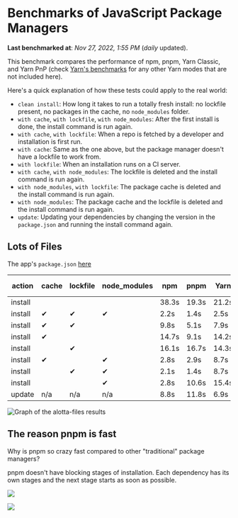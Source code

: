 # Benchmarks of JavaScript Package Managers

**Last benchmarked at**: _Nov 27, 2022, 1:55 PM_ (_daily_ updated).

This benchmark compares the performance of npm, pnpm, Yarn Classic, and Yarn PnP (check [Yarn's benchmarks](https://yarnpkg.com/benchmarks) for any other Yarn modes that are not included here).

Here's a quick explanation of how these tests could apply to the real world:

- `clean install`: How long it takes to run a totally fresh install: no lockfile present, no packages in the cache, no `node_modules` folder.
- `with cache`, `with lockfile`, `with node_modules`: After the first install is done, the install command is run again.
- `with cache`, `with lockfile`: When a repo is fetched by a developer and installation is first run.
- `with cache`: Same as the one above, but the package manager doesn't have a lockfile to work from.
- `with lockfile`: When an installation runs on a CI server.
- `with cache`, `with node_modules`: The lockfile is deleted and the install command is run again.
- `with node_modules`, `with lockfile`: The package cache is deleted and the install command is run again.
- `with node_modules`: The package cache and the lockfile is deleted and the install command is run again.
- `update`: Updating your dependencies by changing the version in the `package.json` and running the install command again.

## Lots of Files

The app's `package.json` [here](https://github.com/pnpm/pnpm.github.io/blob/main/benchmarks/fixtures/alotta-files/package.json)

| action  | cache | lockfile | node_modules| npm | pnpm | Yarn | Yarn PnP |
| ---     | ---   | ---      | ---         | --- | ---  | ---  | ---      |
| install |       |          |             | 38.3s | 19.3s | 21.2s | 40s |
| install | ✔     | ✔        | ✔           | 2.2s | 1.4s | 2.5s | n/a |
| install | ✔     | ✔        |             | 9.8s | 5.1s | 7.9s | 1.7s |
| install | ✔     |          |             | 14.7s | 9.1s | 14.2s | 7.9s |
| install |       | ✔        |             | 16.1s | 16.7s | 14.3s | 32.9s |
| install | ✔     |          | ✔           | 2.8s | 2.9s | 8.7s | n/a |
| install |       | ✔        | ✔           | 2.1s | 1.4s | 8.7s | n/a |
| install |       |          | ✔           | 2.8s | 10.6s | 15.4s | n/a |
| update  | n/a | n/a | n/a | 8.8s | 11.8s | 6.9s | 14.5s |

<img alt="Graph of the alotta-files results" src="/img/benchmarks/alotta-files.svg" />

## The reason pnpm is fast

Why is pnpm so crazy fast compared to other "traditional" package managers?

pnpm doesn't have blocking stages of installation. Each dependency has its own stages and the next stage starts as soon as possible.

![](/img/installation-stages-of-other-pms.png)

![](/img/installation-stages-of-pnpm.jpg)